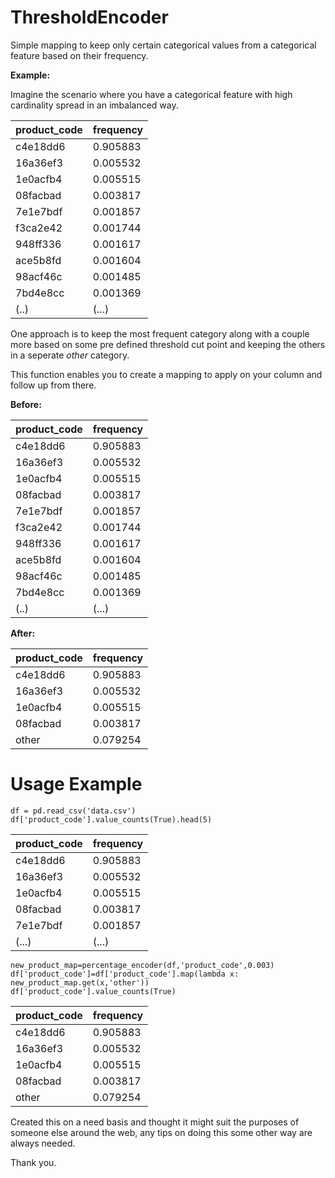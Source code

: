 # ThresholdEncoder
Simple mapping to keep only certain categorical values from a categorical feature based on their frequency.

**Example:**

Imagine the scenario where you have a categorical feature with high cardinality spread in an imbalanced way.

|  product_code|frequency  |
|--|--|
|c4e18dd6    |0.905883|
|16a36ef3   | 0.005532|
|1e0acfb4  |  0.005515|
|08facbad |   0.003817|
|7e1e7bdf|    0.001857|
|f3ca2e42    |0.001744|
|948ff336    |0.001617|
|ace5b8fd    |0.001604|
|98acf46c    |0.001485|
|7bd4e8cc    |0.001369|
|(..)|(...)|

One approach is to keep the most frequent category along with a couple more based on some pre defined threshold cut point and keeping the others in a seperate *other* category.

This function enables you to create  a mapping to apply on your column and follow up from there.

**Before:**

|  product_code|frequency  |
|--|--|
|c4e18dd6    |0.905883|
|16a36ef3   | 0.005532|
|1e0acfb4  |  0.005515|
|08facbad |   0.003817|
|7e1e7bdf|    0.001857|
|f3ca2e42    |0.001744|
|948ff336    |0.001617|
|ace5b8fd    |0.001604|
|98acf46c    |0.001485|
|7bd4e8cc    |0.001369|
|(..)|(...)|

**After:**

|  product_code|frequency  |
|--|--|
|c4e18dd6   |0.905883|
|16a36ef3    |0.005532|
|1e0acfb4    |0.005515|
|08facbad    |0.003817|
|other      | 0.079254|

# Usage Example

    df = pd.read_csv('data.csv')
    df['product_code'].value_counts(True).head(5)

|  product_code|frequency  |
|--|--|
|c4e18dd6    |0.905883|
|16a36ef3   | 0.005532|
|1e0acfb4  |  0.005515|
|08facbad |   0.003817|
|7e1e7bdf|    0.001857|
|(...)|(...)|

    new_product_map=percentage_encoder(df,'product_code',0.003)
    df['product_code']=df['product_code'].map(lambda x: new_product_map.get(x,'other'))
    df['product_code'].value_counts(True)
|  product_code|frequency  |
|--|--|
|c4e18dd6   | 0.905883
|16a36ef3   | 0.005532
|1e0acfb4  |  0.005515
|08facbad |   0.003817
|other |      0.079254

Created this on a need basis and thought it might suit the purposes of someone else around the web, any tips on doing this some other way are always needed.

Thank you.
